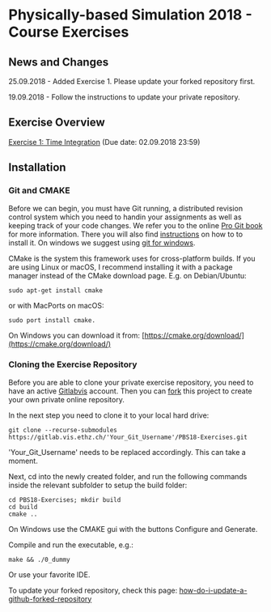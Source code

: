 # Physically-based Simulation 2018 - Course Exercises

## News and Changes

25.09.2018 - Added Exercise 1. Please update your forked repository first.

19.09.2018 - Follow the instructions to update your private repository.

## Exercise Overview

<!-- Not available yet. -->
[Exercise 1: Time Integration](ex1.pdf) (Due date: 02.09.2018 23:59)

## Installation

### Git and CMAKE
Before we can begin, you must have Git running, a distributed revision control system which you need to handin your assignments as well as keeping track of your code changes. We refer you to the online [Pro Git book](https://git-scm.com/book/en/v2) for more information. There you will also find [instructions](https://git-scm.com/book/en/v2/Getting-Started-Installing-Git]) on how to to install it. On windows we suggest using [git for windows](https://git-for-windows.github.io/).

CMake is the system this framework uses for cross-platform builds. If you are using Linux or macOS, I recommend installing it with a package manager instead of the CMake download page. E.g. on Debian/Ubuntu:
```
sudo apt-get install cmake
```
or with MacPorts on macOS:
```
sudo port install cmake.
```
On Windows you can download it from:
[https://cmake.org/download/](https://cmake.org/download/)


### Cloning the Exercise Repository
Before you are able to clone your private exercise repository, you need to have an active [Gitlabvis](https://gitlab.vis.ethz.ch/) account. Then you can [fork](https://docs.gitlab.com/ee/gitlab-basics/fork-project.html) this project to create your own private online repository.

In the next step you need to clone it to your local hard drive:
```
git clone --recurse-submodules https://gitlab.vis.ethz.ch/'Your_Git_Username'/PBS18-Exercises.git
```
'Your_Git_Username' needs to be replaced accordingly. This can take a moment.

Next, cd into the newly created folder, and run the following commands inside the relevant subfolder to setup the build folder:
```
cd PBS18-Exercises; mkdir build
cd build
cmake ..
```
On Windows use the CMAKE gui with the buttons Configure and Generate.

Compile and run the executable, e.g.:
```
make && ./0_dummy
```
Or use your favorite IDE.

To update your forked repository, check this page: [how-do-i-update-a-github-forked-repository](https://stackoverflow.com/questions/7244321/how-do-i-update-a-github-forked-repository)